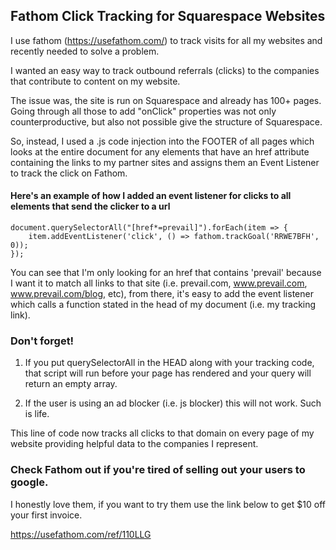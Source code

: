 ## Fathom Click Tracking for Squarespace Websites

I use fathom (https://usefathom.com/) to track visits for all my websites and recently needed to solve a problem. 

I wanted an easy way to track outbound referrals (clicks) to the companies that contribute to content on my website.

The issue was, the site is run on Squarespace and already has 100+ pages. Going through all those to add "onClick" properties was not only counterproductive, but also not possible give the structure of Squarespace. 

So, instead, I used a .js code injection into the FOOTER of all pages which looks at the entire document for any elements that have an href attribute containing the links to my partner sites and assigns them an Event Listener to track the click on Fathom. 

#### Here's an example of how I added an event listener for clicks to all elements that send the clicker to a url 
```
document.querySelectorAll("[href*=prevail]").forEach(item => {
	item.addEventListener('click', () => fathom.trackGoal('RRWE7BFH', 0));
});
```
You can see that I'm only looking for an href that contains 'prevail' because I want it to match all links to that site (i.e. prevail.com, www.prevail.com, www.prevail.com/blog, etc), from there, it's easy to add the event listener which calls a function stated in the head of my document (i.e. my tracking link). 

### Don't forget!

1. If you put querySelectorAll in the HEAD along with your tracking code, that script will run before your page has rendered and your query will return an empty array. 

2. If the user is using an ad blocker (i.e. js blocker) this will not work. Such is life. 

This line of code now tracks all clicks to that domain on every page of my website providing helpful data to the companies I represent. 

### Check Fathom out if you're tired of selling out your users to google.

I honestly love them, if you want to try them use the link below to get $10 off your first invoice. 

https://usefathom.com/ref/110LLG
